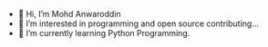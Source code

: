 - 👋 Hi, I’m Mohd Anwaroddin
- 👀 I’m interested in programming and open source contributing...
- 🌱 I’m currently learning Python Programming.

 

<!---
mohdanwaroddin/mohdanwaroddin is a ✨ special ✨ repository because its `README.md` (this file) appears on your GitHub profile.
You can click the Preview link to take a look at your changes.
--->
